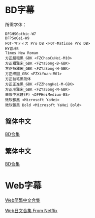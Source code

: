 # BD字幕

所需字体：
```
DFGHSGothic-W7
DFPSoGei-W9
FOT-マティス Pro DB <FOT-Matisse Pro DB>
HY엽서B
Times New Roman
方正超粗黑_GBK <FZChaoCuHei-M10>
方正粗雅宋_GBK <FZYaSong-B-GBK>
方正特雅宋_GBK <FZYaSong-H-GBK>
方正细圆_GBK <FZXiYuan-M01>
方正毡笔黑简体
方正正准黑_GBK <FZZhengHei-M-GBK>
方正准雅宋_GBK <FZYaSong-M-GBK>
華康中黑體(P) <DFPHeiMedium-B5>
微软雅黑 <Microsoft YaHei>
微软雅黑 Bold <Microsoft YaHei Bold>
```

## 简体中文

[BD合集](https://github.com/Nekomoekissaten-SUB/Nekomoekissaten-poi-Subs/raw/master/Kekkai-Sensen-Beyond/Kekkai-Sensen-Beyond_BD_CHS.7z)

## 繁体中文

[BD合集](https://github.com/Nekomoekissaten-SUB/Nekomoekissaten-poi-Subs/raw/master/Kekkai-Sensen-Beyond/Kekkai-Sensen-Beyond_BD_CHT.7z)

# Web字幕

[Web简繁中文合集](https://github.com/Nekomoekissaten-SUB/Nekomoekissaten-poi-Subs/raw/master/Kekkai-Sensen-Beyond/Kekkai-Sensen-Beyond_Web_Chi.7z)

[Web日文合集 From Netflix](https://github.com/Nekomoekissaten-SUB/Nekomoekissaten-poi-Subs/raw/master/Kekkai-Sensen-Beyond/Kekkai-Sensen-Beyond_Web_Jpn.7z)
